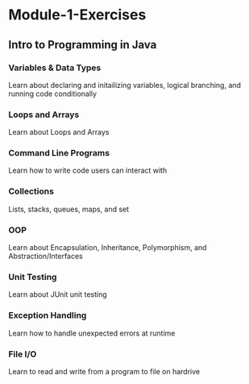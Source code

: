 # Module-1-Exercises
## Intro to Programming in Java

### Variables & Data Types
Learn about declaring and initailizing variables, logical branching,
and running code conditionally

### Loops and Arrays
Learn about Loops and Arrays

### Command Line Programs
Learn how to write code users can interact with

### Collections
Lists, stacks, queues, maps, and set

### OOP
Learn about Encapsulation, Inheritance, Polymorphism, and Abstraction/Interfaces

### Unit Testing
Learn about JUnit unit testing

### Exception Handling
Learn how to handle unexpected errors at runtime

### File I/O
Learn to read and write from a program to file on hardrive
